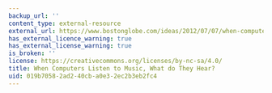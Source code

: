 ```yaml
---
backup_url: ''
content_type: external-resource
external_url: https://www.bostonglobe.com/ideas/2012/07/07/when-computers-listen-music-what-they-hear/hzdqdfgsIgEPiWPRe66U8J/story.html
has_external_licence_warning: true
has_external_license_warning: true
is_broken: ''
license: https://creativecommons.org/licenses/by-nc-sa/4.0/
title: When Computers Listen to Music, What do They Hear?
uid: 019b7058-2ad2-40cb-a0e3-2ec2b3eb2fc4
---
```

